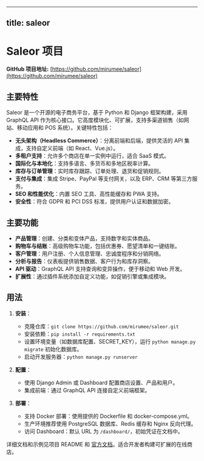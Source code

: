 
---
title: saleor
---

# Saleor 项目

**GitHub 项目地址:** [https://github.com/mirumee/saleor](https://github.com/mirumee/saleor)

## 主要特性
Saleor 是一个开源的电子商务平台，基于 Python 和 Django 框架构建，采用 GraphQL API 作为核心接口。它高度模块化、可扩展，支持多渠道销售（如网站、移动应用和 POS 系统）。关键特性包括：
- **无头架构（Headless Commerce）**：分离前端和后端，提供灵活的 API 集成，支持自定义前端（如 React、Vue.js）。
- **多租户支持**：允许多个商店在单一实例中运行，适合 SaaS 模式。
- **国际化与本地化**：支持多语言、多货币和多地区税率计算。
- **库存与订单管理**：实时库存跟踪、订单处理、退货和促销规则。
- **支付与集成**：集成 Stripe、PayPal 等支付网关，以及 ERP、CRM 等第三方服务。
- **SEO 和性能优化**：内置 SEO 工具、高性能缓存和 PWA 支持。
- **安全性**：符合 GDPR 和 PCI DSS 标准，提供用户认证和数据加密。

## 主要功能
- **产品管理**：创建、分类和变体产品，支持数字和实体商品。
- **购物车与结账**：高级购物车功能，包括优惠券、愿望清单和一键结账。
- **客户管理**：用户注册、个人信息管理、忠诚度程序和分销网络。
- **分析与报告**：仪表板提供销售数据、客户行为和库存洞察。
- **API 驱动**：GraphQL API 支持查询和变异操作，便于移动和 Web 开发。
- **扩展性**：通过插件系统添加自定义功能，如促销引擎或集成模块。

## 用法
1. **安装**：
   - 克隆仓库：`git clone https://github.com/mirumee/saleor.git`
   - 安装依赖：`pip install -r requirements.txt`
   - 设置环境变量（如数据库配置、SECRET_KEY），运行 `python manage.py migrate` 初始化数据库。
   - 启动开发服务器：`python manage.py runserver`

2. **配置**：
   - 使用 Django Admin 或 Dashboard 配置商店设置、产品和用户。
   - 集成前端：通过 GraphQL API 连接自定义前端框架。

3. **部署**：
   - 支持 Docker 部署：使用提供的 Dockerfile 和 docker-compose.yml。
   - 生产环境推荐使用 PostgreSQL 数据库、Redis 缓存和 Nginx 反向代理。
   - 访问 Dashboard：默认 URL 为 `/dashboard/`，初始凭证在文档中。

详细文档和示例见项目 README 和 [官方文档](https://docs.saleor.io/)。适合开发者构建可扩展的在线商店。